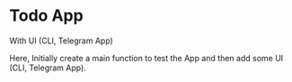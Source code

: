 # Todo App

With UI (CLI, Telegram App)

Here, Initially create a main function to test the App and then add some UI (CLI, Telegram App).

